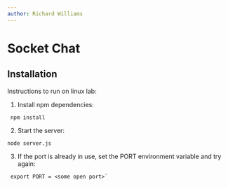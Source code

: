 ```yaml
---
author: Richard Williams
---
```


# Socket Chat

## Installation

Instructions to run on linux lab:

1. Install npm dependencies:
 
```
 npm install
```

2. Start the server:
```
node server.js
```

3. If the port is already in use, set the PORT environment variable and try again:

```
 export PORT = <some open port>`
 ```
